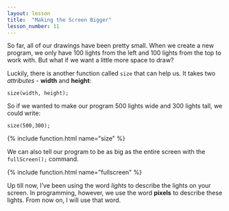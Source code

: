 ```yaml
---
layout: lesson
title:  "Making the Screen Bigger"
lesson_number: 11
---
```


So far, all of our drawings have been pretty small. When we create a new program, we only have 100 lights from the left and 100 lights from the top to work with. But what if we want a little more space to draw?

Luckily, there is another function called ```size``` that can help us. It takes two *attributes* - **width** and **height**:

```size(width, height);```

So if we wanted to make our program 500 lights wide and 300 lights tall, we could write:

```size(500,300);```

{% include function.html name="size" %}

We can also tell our program to be as big as the entire screen with the ```fullScreen();``` command.

{% include function.html name="fullscreen" %}

Up till now, I’ve been using the word *lights* to describe the lights on your screen. In programming, however, we use the word **pixels** to describe these lights. From now on, I will use that word.

